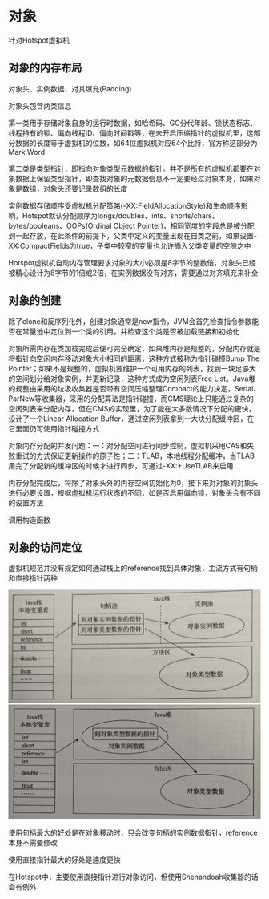 # 对象

针对Hotspot虚拟机

## 对象的内存布局

对象头、实例数据、对其填充(Padding)

对象头包含两类信息

第一类用于存储对象自身的运行时数据，如哈希码、GC分代年龄、锁状态标志、线程持有的锁、偏向线程ID、偏向时间戳等，在未开启压缩指针的虚拟机里，这部分数据的长度等于虚拟机的位数，如64位虚拟机对应64个比特，官方称这部分为Mark Word

第二类是类型指针，即指向对象类型元数据的指针。并不是所有的虚拟机都要在对象数据上保留类型指针，即查找对象的元数据信息不一定要经过对象本身，如果对象是数组，对象头还要记录数组的长度

实例数据存储顺序受虚拟机分配策略(-XX:FieldAllocationStyle)和生命顺序影响，Hotspot默认分配顺序为longs/doubles、ints、shorts/chars、bytes/booleans、OOPs(Ordinal Object Pointer)，相同宽度的字段总是被分配到一起存放，在此条件的前提下，父类中定义的变量出现在自类之前，如果设置-XX:CompactFields为true，子类中较窄的变量也允许插入父类变量的空隙之中

Hotspot虚拟机自动内存管理要求对象的大小必须是8字节的整数倍，对象头已经被精心设计为8字节的1倍或2倍，在实例数据没有对齐，需要通过对齐填充来补全

## 对象的创建

除了clone和反序列化外，创建对象通常是new指令，JVM会首先检查指令参数能否在常量池中定位到一个类的引用，并检查这个类是否被加载链接和初始化

对象所需内存在类加载完成后便可完全确定，如果堆内存是规整的，分配内存就是将指针向空闲内存移动对象大小相同的距离，这种方式被称为指针碰撞Bump The Pointer；如果不是规整的，虚拟机要维护一个可用内存的列表，找到一块足够大的空间划分给对象实例，并更新记录，这种方式成为空闲列表Free List。Java堆的规整由采用的垃圾收集器是否带有空间压缩整理Compact的能力决定，Serial、ParNew等收集器，采用的分配算法是指针碰撞，而CMS理论上只能通过复杂的空闲列表来分配内存，但在CMS的实现里，为了能在大多数情况下分配的更快，设计了一个Linear Allocation Buffer，通过空闲列表拿到一大块分配缓冲区，在它里面仍可使用指针碰撞方式

对象内存分配的并发问题：一：对分配空间进行同步控制，虚拟机采用CAS和失败重试的方式保证更新操作的原子性；二：TLAB，本地线程分配缓冲，当TLAB用完了分配新的缓冲区的时候才进行同步，可通过-XX:+UseTLAB来启用

内存分配完成后，将除了对象头外的内存空间初始化为0，接下来对对象的对象头进行必要设置，根据虚拟机运行状态的不同，如是否启用偏向锁，对象头会有不同的设置方法

调用构造函数

## 对象的访问定位

虚拟机规范并没有规定如何通过栈上的reference找到具体对象，主流方式有句柄和直接指针两种

<img src="../image/image-20210110164554132.png" alt="image-20210110164554132"  />

<img src="../image/image-20210110164611039.png" alt="image-20210110164611039"  />

使用句柄最大的好处是在对象移动时，只会改变句柄的实例数据指针，reference本身不需要修改

使用直接指针最大的好处是速度更快

在Hotspot中，主要使用直接指针进行对象访问，但使用Shenandoah收集器的话会有例外